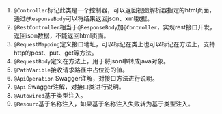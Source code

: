 1. `@Controller`标记此类是一个控制器，可以返回视图解析器指定的html页面，通过`@ResponseBody`可以将结果返回json、xml数据。
2. `@RestController`相当于`@ResponseBody`加`@Controller`，实现rest接口开发，返回ison数据，不能返回html页面。
3. `@RequestMapping`定义接口地址，可以标记在类上也可以标记在方法上，支持http的post、put、get等方法。
4. `@RequestBody`定义在方法上，用于将json串转成java对象。
5. `@PathVarible`接收请求路径中占位符的值。
6. `@ApiOperation` Swagger注解，对接口方法进行说明。
7. `@Api` Swagger注解，对接口类进行说明。
8. `@Autowired`基于类型注入。
9. `@Resourc`基于名称注入，如果基于名称注入失败转为基于类型注入。